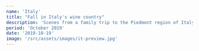 ```yaml
---
name: 'Italy'
title: "Fall in Italy's wine country"
description: 'Scenes from a family trip to the Piedmont region of Italy in October 2019. We stayed in a municipality called Dogliani, 40 miles southeast of Turin.'
period: 'October 2019'
date: '2019-10-19'
image: '/src/assets/images/it-preview.jpg'
---
```

